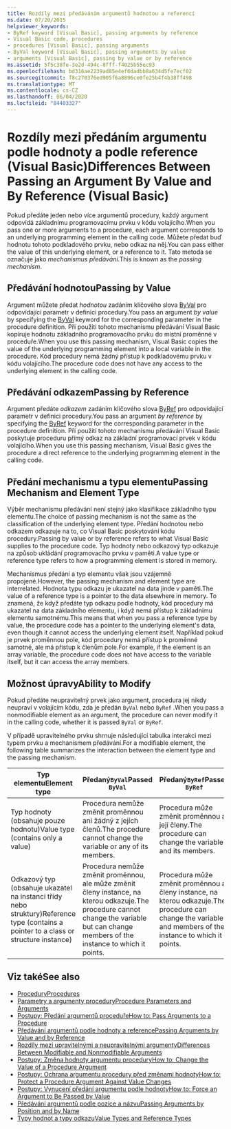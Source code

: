 ```yaml
---
title: Rozdíly mezi předáváním argumentů hodnotou a referencí
ms.date: 07/20/2015
helpviewer_keywords:
- ByRef keyword [Visual Basic], passing arguments by reference
- Visual Basic code, procedures
- procedures [Visual Basic], passing arguments
- ByVal keyword [Visual Basic], passing arguments by value
- arguments [Visual Basic], passing by value or by reference
ms.assetid: 5f5c38fe-3e2d-494c-8fff-f4025b55ec93
ms.openlocfilehash: bd316ae2239ad85e4ef6dadbb8a634d5fe7ecf02
ms.sourcegitcommit: f8c270376ed905f6a8896ce0fe25b4f4b38ff498
ms.translationtype: MT
ms.contentlocale: cs-CZ
ms.lasthandoff: 06/04/2020
ms.locfileid: "84403327"
---
```

# <a name="differences-between-passing-an-argument-by-value-and-by-reference-visual-basic"></a><span data-ttu-id="4afe6-102">Rozdíly mezi předáním argumentu podle hodnoty a podle reference (Visual Basic)</span><span class="sxs-lookup"><span data-stu-id="4afe6-102">Differences Between Passing an Argument By Value and By Reference (Visual Basic)</span></span>
<span data-ttu-id="4afe6-103">Pokud předáte jeden nebo více argumentů procedury, každý argument odpovídá základnímu programovacímu prvku v kódu volajícího.</span><span class="sxs-lookup"><span data-stu-id="4afe6-103">When you pass one or more arguments to a procedure, each argument corresponds to an underlying programming element in the calling code.</span></span> <span data-ttu-id="4afe6-104">Můžete předat buď hodnotu tohoto podkladového prvku, nebo odkaz na něj.</span><span class="sxs-lookup"><span data-stu-id="4afe6-104">You can pass either the value of this underlying element, or a reference to it.</span></span> <span data-ttu-id="4afe6-105">Tato metoda se označuje jako *mechanismus předávání*.</span><span class="sxs-lookup"><span data-stu-id="4afe6-105">This is known as the *passing mechanism*.</span></span>  
  
## <a name="passing-by-value"></a><span data-ttu-id="4afe6-106">Předávání hodnotou</span><span class="sxs-lookup"><span data-stu-id="4afe6-106">Passing by Value</span></span>  
 <span data-ttu-id="4afe6-107">Argument můžete předat *hodnotou* zadáním klíčového slova [ByVal](../../../language-reference/modifiers/byval.md) pro odpovídající parametr v definici procedury.</span><span class="sxs-lookup"><span data-stu-id="4afe6-107">You pass an argument *by value* by specifying the [ByVal](../../../language-reference/modifiers/byval.md) keyword for the corresponding parameter in the procedure definition.</span></span> <span data-ttu-id="4afe6-108">Při použití tohoto mechanismu předávání Visual Basic kopíruje hodnotu základního programovacího prvku do místní proměnné v proceduře.</span><span class="sxs-lookup"><span data-stu-id="4afe6-108">When you use this passing mechanism, Visual Basic copies the value of the underlying programming element into a local variable in the procedure.</span></span> <span data-ttu-id="4afe6-109">Kód procedury nemá žádný přístup k podkladovému prvku v kódu volajícího.</span><span class="sxs-lookup"><span data-stu-id="4afe6-109">The procedure code does not have any access to the underlying element in the calling code.</span></span>  
  
## <a name="passing-by-reference"></a><span data-ttu-id="4afe6-110">Předávání odkazem</span><span class="sxs-lookup"><span data-stu-id="4afe6-110">Passing by Reference</span></span>  
 <span data-ttu-id="4afe6-111">Argument předáte *odkazem* zadáním klíčového slova [ByRef](../../../language-reference/modifiers/byref.md) pro odpovídající parametr v definici procedury.</span><span class="sxs-lookup"><span data-stu-id="4afe6-111">You pass an argument *by reference* by specifying the [ByRef](../../../language-reference/modifiers/byref.md) keyword for the corresponding parameter in the procedure definition.</span></span> <span data-ttu-id="4afe6-112">Při použití tohoto mechanismu předávání Visual Basic poskytuje proceduru přímý odkaz na základní programovací prvek v kódu volajícího.</span><span class="sxs-lookup"><span data-stu-id="4afe6-112">When you use this passing mechanism, Visual Basic gives the procedure a direct reference to the underlying programming element in the calling code.</span></span>  
  
## <a name="passing-mechanism-and-element-type"></a><span data-ttu-id="4afe6-113">Předání mechanismu a typu elementu</span><span class="sxs-lookup"><span data-stu-id="4afe6-113">Passing Mechanism and Element Type</span></span>  
 <span data-ttu-id="4afe6-114">Výběr mechanismu předávání není stejný jako klasifikace základního typu elementu.</span><span class="sxs-lookup"><span data-stu-id="4afe6-114">The choice of passing mechanism is not the same as the classification of the underlying element type.</span></span> <span data-ttu-id="4afe6-115">Předání hodnotou nebo odkazem odkazuje na to, co Visual Basic poskytování kódu procedury.</span><span class="sxs-lookup"><span data-stu-id="4afe6-115">Passing by value or by reference refers to what Visual Basic supplies to the procedure code.</span></span> <span data-ttu-id="4afe6-116">Typ hodnoty nebo odkazový typ odkazuje na způsob ukládání programovacího prvku v paměti.</span><span class="sxs-lookup"><span data-stu-id="4afe6-116">A value type or reference type refers to how a programming element is stored in memory.</span></span>  
  
 <span data-ttu-id="4afe6-117">Mechanismus předání a typ elementu však jsou vzájemně propojené.</span><span class="sxs-lookup"><span data-stu-id="4afe6-117">However, the passing mechanism and element type are interrelated.</span></span> <span data-ttu-id="4afe6-118">Hodnota typu odkazu je ukazatel na data jinde v paměti.</span><span class="sxs-lookup"><span data-stu-id="4afe6-118">The value of a reference type is a pointer to the data elsewhere in memory.</span></span> <span data-ttu-id="4afe6-119">To znamená, že když předáte typ odkazu podle hodnoty, kód procedury má ukazatel na data základního elementu, i když nemá přístup k základnímu elementu samotnému.</span><span class="sxs-lookup"><span data-stu-id="4afe6-119">This means that when you pass a reference type by value, the procedure code has a pointer to the underlying element's data, even though it cannot access the underlying element itself.</span></span> <span data-ttu-id="4afe6-120">Například pokud je prvek proměnnou pole, kód procedury nemá přístup k proměnné samotné, ale má přístup k členům pole.</span><span class="sxs-lookup"><span data-stu-id="4afe6-120">For example, if the element is an array variable, the procedure code does not have access to the variable itself, but it can access the array members.</span></span>  
  
## <a name="ability-to-modify"></a><span data-ttu-id="4afe6-121">Možnost úpravy</span><span class="sxs-lookup"><span data-stu-id="4afe6-121">Ability to Modify</span></span>  
 <span data-ttu-id="4afe6-122">Pokud předáte neupravitelný prvek jako argument, procedura jej nikdy neupraví v volajícím kódu, zda je předán `ByVal` nebo `ByRef` .</span><span class="sxs-lookup"><span data-stu-id="4afe6-122">When you pass a nonmodifiable element as an argument, the procedure can never modify it in the calling code, whether it is passed `ByVal` or `ByRef`.</span></span>  
  
 <span data-ttu-id="4afe6-123">V případě upravitelného prvku shrnuje následující tabulka interakci mezi typem prvku a mechanismem předávání.</span><span class="sxs-lookup"><span data-stu-id="4afe6-123">For a modifiable element, the following table summarizes the interaction between the element type and the passing mechanism.</span></span>  
  
|<span data-ttu-id="4afe6-124">Typ elementu</span><span class="sxs-lookup"><span data-stu-id="4afe6-124">Element type</span></span>|<span data-ttu-id="4afe6-125">Předaný`ByVal`</span><span class="sxs-lookup"><span data-stu-id="4afe6-125">Passed `ByVal`</span></span>|<span data-ttu-id="4afe6-126">Předaný`ByRef`</span><span class="sxs-lookup"><span data-stu-id="4afe6-126">Passed `ByRef`</span></span>|  
|------------------|--------------------|--------------------|  
|<span data-ttu-id="4afe6-127">Typ hodnoty (obsahuje pouze hodnotu)</span><span class="sxs-lookup"><span data-stu-id="4afe6-127">Value type (contains only a value)</span></span>|<span data-ttu-id="4afe6-128">Procedura nemůže změnit proměnnou ani žádný z jejích členů.</span><span class="sxs-lookup"><span data-stu-id="4afe6-128">The procedure cannot change the variable or any of its members.</span></span>|<span data-ttu-id="4afe6-129">Procedura může změnit proměnnou a její členy.</span><span class="sxs-lookup"><span data-stu-id="4afe6-129">The procedure can change the variable and its members.</span></span>|  
|<span data-ttu-id="4afe6-130">Odkazový typ (obsahuje ukazatel na instanci třídy nebo struktury)</span><span class="sxs-lookup"><span data-stu-id="4afe6-130">Reference type (contains a pointer to a class or structure instance)</span></span>|<span data-ttu-id="4afe6-131">Procedura nemůže změnit proměnnou, ale může změnit členy instance, na kterou odkazuje.</span><span class="sxs-lookup"><span data-stu-id="4afe6-131">The procedure cannot change the variable but can change members of the instance to which it points.</span></span>|<span data-ttu-id="4afe6-132">Procedura může změnit proměnnou a členy instance, na kterou odkazuje.</span><span class="sxs-lookup"><span data-stu-id="4afe6-132">The procedure can change the variable and members of the instance to which it points.</span></span>|  
  
## <a name="see-also"></a><span data-ttu-id="4afe6-133">Viz také</span><span class="sxs-lookup"><span data-stu-id="4afe6-133">See also</span></span>

- [<span data-ttu-id="4afe6-134">Procedury</span><span class="sxs-lookup"><span data-stu-id="4afe6-134">Procedures</span></span>](./index.md)
- [<span data-ttu-id="4afe6-135">Parametry a argumenty procedury</span><span class="sxs-lookup"><span data-stu-id="4afe6-135">Procedure Parameters and Arguments</span></span>](./procedure-parameters-and-arguments.md)
- [<span data-ttu-id="4afe6-136">Postupy: Předání argumentů proceduře</span><span class="sxs-lookup"><span data-stu-id="4afe6-136">How to: Pass Arguments to a Procedure</span></span>](./how-to-pass-arguments-to-a-procedure.md)
- [<span data-ttu-id="4afe6-137">Předávání argumentů podle hodnoty a reference</span><span class="sxs-lookup"><span data-stu-id="4afe6-137">Passing Arguments by Value and by Reference</span></span>](./passing-arguments-by-value-and-by-reference.md)
- [<span data-ttu-id="4afe6-138">Rozdíly mezi upravitelnými a neupravitelnými argumenty</span><span class="sxs-lookup"><span data-stu-id="4afe6-138">Differences Between Modifiable and Nonmodifiable Arguments</span></span>](./differences-between-modifiable-and-nonmodifiable-arguments.md)
- [<span data-ttu-id="4afe6-139">Postupy: Změna hodnoty argumentu procedury</span><span class="sxs-lookup"><span data-stu-id="4afe6-139">How to: Change the Value of a Procedure Argument</span></span>](./how-to-change-the-value-of-a-procedure-argument.md)
- [<span data-ttu-id="4afe6-140">Postupy: Ochrana argumentu procedury před změnami hodnoty</span><span class="sxs-lookup"><span data-stu-id="4afe6-140">How to: Protect a Procedure Argument Against Value Changes</span></span>](./how-to-protect-a-procedure-argument-against-value-changes.md)
- [<span data-ttu-id="4afe6-141">Postupy: Vynucení předání argumentu podle hodnoty</span><span class="sxs-lookup"><span data-stu-id="4afe6-141">How to: Force an Argument to Be Passed by Value</span></span>](./how-to-force-an-argument-to-be-passed-by-value.md)
- [<span data-ttu-id="4afe6-142">Předávání argumentů podle pozice a názvu</span><span class="sxs-lookup"><span data-stu-id="4afe6-142">Passing Arguments by Position and by Name</span></span>](./passing-arguments-by-position-and-by-name.md)
- [<span data-ttu-id="4afe6-143">Typy hodnot a typy odkazu</span><span class="sxs-lookup"><span data-stu-id="4afe6-143">Value Types and Reference Types</span></span>](../data-types/value-types-and-reference-types.md)
